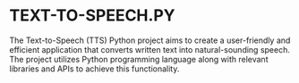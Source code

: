 # TEXT-TO-SPEECH.PY
The Text-to-Speech (TTS) Python project aims to create a user-friendly and efficient application that converts written text into natural-sounding speech. The project utilizes Python programming language along with relevant libraries and APIs to achieve this functionality. 
